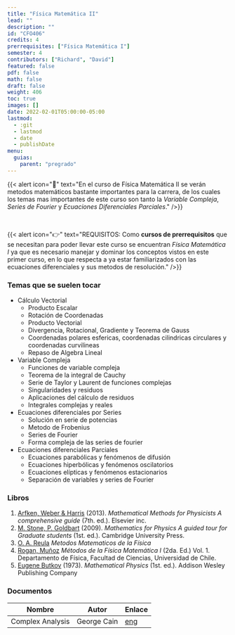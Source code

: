 ```yaml
---
title: "Física Matemática II"
lead: ""
description: ""
id: "CFO406"
credits: 4
prerrequisites: ["Física Matemática I"]
semester: 4
contributors: ["Richard", "David"]
featured: false
pdf: false
math: false
draft: false
weight: 406
toc: true
images: []
date: 2022-02-01T05:00:00-05:00
lastmod:
  - :git
  - lastmod
  - date
  - publishDate
menu:
  guias:
    parent: "pregrado"
---
```


{{< alert icon="📌" text="En el curso de Física Matemática II se verán metodos matemáticos bastante importantes para la carrera, de los cuales los temas mas importantes de este curso son tanto la _Variable Compleja_, _Series de Fourier_ y _Ecuaciones Diferenciales Parciales_." />}}

<br>

{{< alert icon="👉" text="REQUISITOS: Como **cursos de prerrequisitos** que se necesitan para poder llevar este curso se encuentran _Física Matemática I_ ya que es necesario manejar y dominar los conceptos vistos en este primer curso, en lo que respecta a ya estar familiarizados con las ecuaciones diferenciales y sus metodos de resolución." />}}

### Temas que se suelen tocar

- Cálculo Vectorial
  - Producto Escalar
  - Rotación de Coordenadas
  - Producto Vectorial
  - Divergencia, Rotacional, Gradiente y Teorema de Gauss
  - Coordenadas polares esfericas, coordenadas cilindricas circulares y coordenadas curvilineas
  - Repaso de Algebra Lineal
- Variable Compleja
  - Funciones de variable compleja
  - Teorema de la integral de Cauchy
  - Serie de Taylor y Laurent de funciones complejas
  - Singularidades y residuos
  - Aplicaciones del cálculo de residuos
  - Integrales complejas y reales
- Ecuaciones diferenciales por Series
  - Solución en serie de potencias
  - Metodo de Frobenius
  - Series de Fourier
  - Forma compleja de las series de fourier
- Ecuaciones diferenciales Parciales
  - Ecuaciones parabólicas y fenómenos de difusión
  - Ecuaciones hiperbólicas y fenómenos oscilatorios
  - Ecuaciones elípticas y fenómenos estacionarios
  - Separación de variables y series de Fourier
  
### Libros

1. [Arfken, Weber & Harris](https://drive.google.com/file/d/1WisrjMVa7c6Xf1EI-OQQH3CmHyiV37al/view?usp=sharing) (2013). _Mathematical Methods for Physicists A comprehensive guide_ (7th. ed.). Elsevier inc.
2. [M. Stone, P. Goldbart](https://drive.google.com/file/d/1iE63Xii3U-F_erQuvi0dLq3UolEVJRP7/view?usp=sharing) (2009). _Mathematics for Physics A guided tour for Graduate students_ (1st. ed.). Cambridge University Press.
3. [O. A. Reula](https://drive.google.com/file/d/1P_I0KS_tGQhEKWSd36p5t9EnOygIBbwF/view?usp=sharing) _Metodos Matematicos de la Física_
4. [Rogan, Muñoz](https://drive.google.com/file/d/1b_zVVt3WJRSjaRDt8SQ474Q3ULETKsb_/view?usp=sharing) _Métodos de la Física Matemática I_ (2da. Ed.) Vol. 1. Departamento de Física, Facultad de Ciencias, Universidad de Chile.
5. [Eugene Butkov](https://drive.google.com/file/d/1x4R_ArwAAhU7Jhu2xynVuAcTBMe5tFIg/view?usp=sharing) (1973). _Mathematical Physics_ (1st. ed.). Addison Wesley Publishing Company

### Documentos

|Nombre|Autor|Enlace|
|------|-----|------|
|Complex Analysis|George Cain|[eng](https://people.math.gatech.edu/~cain/winter99/complex.html)|
